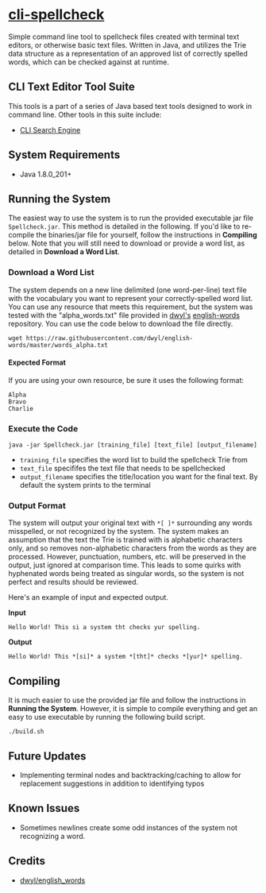# [cli-spellcheck](https://github.com/marcelagmrtnz/cli-spellcheck)
Simple command line tool to spellcheck files created with terminal text editors, or otherwise basic text files. Written in Java, and utilizes the Trie data structure as a representation of an approved list of correctly spelled words, which can be checked against at runtime.

## CLI Text Editor Tool Suite
This tools is a part of a series of Java based text tools designed to work in command line. Other tools in this suite include:
- [CLI Search Engine](https://github.com/marcelagmrtnz/cli-search-engine)

## System Requirements
- Java 1.8.0_201+

## Running the System
The easiest way to use the system is to run the provided executable jar file ```Spellcheck.jar```. This method is detailed in the following. If you'd like to re-compile the binaries/jar file for yourself, follow the instructions in **Compiling** below. Note that you will still need to download or provide a word list, as detailed in **Download a Word List**.

### Download a Word List
The system depends on a new line delimited (one word-per-line) text file with the vocabulary you want to represent your correctly-spelled word list.
You can use any resource that meets this requirement, but the system was tested with the "alpha_words.txt" file provided in [dwyl's](https://github.com/dwyl) 
[english-words](https://github.com/dwyl/english-words) repository. You can use the code below to download the file directly.

```
wget https://raw.githubusercontent.com/dwyl/english-words/master/words_alpha.txt
```

#### Expected Format
If you are using your own resource, be sure it uses the following format:
```
Alpha
Bravo
Charlie
```

### Execute the Code
```
java -jar Spellcheck.jar [training_file] [text_file] [output_filename]
```
- ```training_file``` specifies the word list to build the spellcheck Trie from
- ```text_file``` specififes the text file that needs to be spellchecked
- ```output_filename``` specifies the title/location you want for the final text. By default the system prints to the terminal

### Output Format
The system will output your original text with ```*[ ]*``` surrounding any words misspelled, or not recognized by the system.
The system makes an assumption that the text the Trie is trained with is alphabetic characters only, and so removes non-alphabetic characters from the words as they are processed.
However, punctuation, numbers, etc. will be preserved in the output, just ignored at comparison time. This leads to some quirks with hyphenated words being treated as singular words,
so the system is not perfect and results should be reviewed.

Here's an example of input and expected output.

**Input**

```
Hello World! This si a system tht checks yur spelling.
```

**Output**

```
Hello World! This *[si]* a system *[tht]* checks *[yur]* spelling.
```
## Compiling
It is much easier to use the provided jar file and follow the instructions in **Running the System**. However, it is simple to compile everything and get an easy to use executable by running the following build script.
```
./build.sh
```

## Future Updates
- Implementing terminal nodes and backtracking/caching to allow for replacement suggestions in addition to identifying typos

## Known Issues
- Sometimes newlines create some odd instances of the system not recognizing a word.

## Credits
- [dwyl/english_words](https://github.com/dwyl/english-words)
